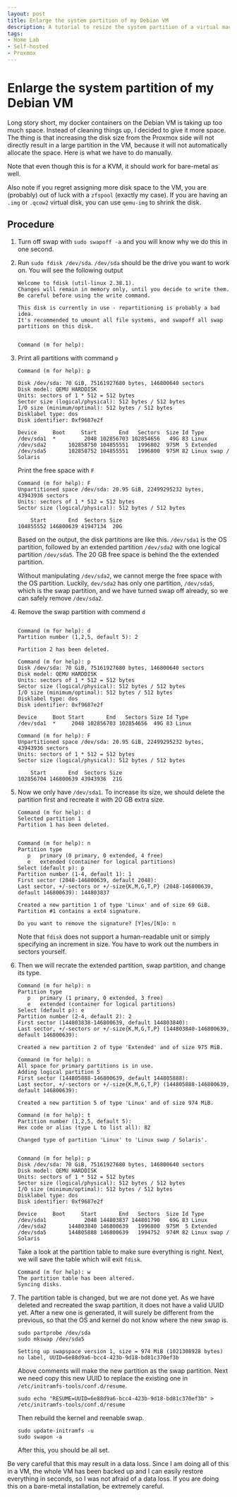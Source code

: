```yaml
---
layout: post
title: Enlarge the system partition of my Debian VM
description: A tutorial to resize the system partition of a virtual machine
tags:
- Home Lab
- Self-hosted
- Proxmox
---
```

# Enlarge the system partition of my Debian VM

Long story short, my docker containers on the Debian VM is taking up too much
space. Instead of cleaning things up, I decided to give it more space. The thing
is that increasing the disk size from the Proxmox side will not directly result
in a large partition in the VM, because it will not automatically allocate the
space. Here is what we have to do manually.

Note that even though this is for a KVM, it should work for bare-metal as well.

Also note if you regret assigning more disk space to the VM, you are (probably)
out of luck with a `zfspool` (exactly my case). If you are having an `.img` or
`.qcow2` virtual disk, you can use `qemu-img` to shrink the disk.


## Procedure

1. Turn off swap with `sudo swapoff -a` and you will know why we do this in one
   second.
   
2. Run `sudo fdisk /dev/sda`. `/dev/sda` should be the drive you want to work
   on. You will see the following output

   ```console
   Welcome to fdisk (util-linux 2.38.1).
   Changes will remain in memory only, until you decide to write them.
   Be careful before using the write command.
   
   This disk is currently in use - repartitioning is probably a bad idea.
   It's recommended to umount all file systems, and swapoff all swap
   partitions on this disk.
   
   
   Command (m for help):
   ```

3. Print all partitions with command `p`

   ```console
   Command (m for help): p

   Disk /dev/sda: 70 GiB, 75161927680 bytes, 146800640 sectors
   Disk model: QEMU HARDDISK
   Units: sectors of 1 * 512 = 512 bytes
   Sector size (logical/physical): 512 bytes / 512 bytes
   I/O size (minimum/optimal): 512 bytes / 512 bytes
   Disklabel type: dos
   Disk identifier: 0xf9687e2f

   Device     Boot     Start       End   Sectors  Size Id Type
   /dev/sda1  *         2048 102856703 102854656   49G 83 Linux
   /dev/sda2       102858750 104855551   1996802  975M  5 Extended
   /dev/sda5       102858752 104855551   1996800  975M 82 Linux swap / Solaris
   ```

   Print the free space with `F`

   ```console
   Command (m for help): F
   Unpartitioned space /dev/sda: 20.95 GiB, 22499295232 bytes, 43943936 sectors
   Units: sectors of 1 * 512 = 512 bytes
   Sector size (logical/physical): 512 bytes / 512 bytes

       Start       End  Sectors Size
   104855552 146800639 41947134  20G
   ```

   Based on the output, the disk partitions are like this. `/dev/sda1` is the OS
   partition, followed by an extended partition `/dev/sda2` with one logical
   partition `/dev/sda5`. The 20 GB free space is behind the the extended
   partition.

   Without manipulating `/dev/sda2`, we cannot merge the free space with the OS
   partition. Luckily, `dev/sda2` has only one partition, `/dev/sda5`, which is
   the swap partition, and we have turned swap off already, so we can safely
   remove `/dev/sda2`.
   
4. Remove the swap partition with commend `d`

   ```console

   Command (m for help): d
   Partition number (1,2,5, default 5): 2

   Partition 2 has been deleted.

   Command (m for help): p
   Disk /dev/sda: 70 GiB, 75161927680 bytes, 146800640 sectors
   Disk model: QEMU HARDDISK
   Units: sectors of 1 * 512 = 512 bytes
   Sector size (logical/physical): 512 bytes / 512 bytes
   I/O size (minimum/optimal): 512 bytes / 512 bytes
   Disklabel type: dos
   Disk identifier: 0xf9687e2f

   Device     Boot Start       End   Sectors Size Id Type
   /dev/sda1  *     2048 102856703 102854656  49G 83 Linux

   Command (m for help): F
   Unpartitioned space /dev/sda: 20.95 GiB, 22499295232 bytes, 43943936 sectors
   Units: sectors of 1 * 512 = 512 bytes
   Sector size (logical/physical): 512 bytes / 512 bytes

       Start       End  Sectors Size
   102856704 146800639 43943936  21G
   ```

5. Now we only have `/dev/sda1`. To increase its size, we should delete the
   partition first and recreate it with 20 GB extra size.

   ```console
   Command (m for help): d
   Selected partition 1
   Partition 1 has been deleted.


   Command (m for help): n
   Partition type
      p   primary (0 primary, 0 extended, 4 free)
      e   extended (container for logical partitions)
   Select (default p): p
   Partition number (1-4, default 1): 1
   First sector (2048-146800639, default 2048):
   Last sector, +/-sectors or +/-size{K,M,G,T,P} (2048-146800639, default 146800639): 144803837

   Created a new partition 1 of type 'Linux' and of size 69 GiB.
   Partition #1 contains a ext4 signature.

   Do you want to remove the signature? [Y]es/[N]o: n
   ```

   Note that `fdisk` does not support a human-readable unit or simply specifying
   an increment in size. You have to work out the numbers in sectors yourself.

6. Then we will recrate the extended partition, swap partition, and change its
   type. 

   ```console
   Command (m for help): n
   Partition type
      p   primary (1 primary, 0 extended, 3 free)
      e   extended (container for logical partitions)
   Select (default p): e
   Partition number (2-4, default 2): 2
   First sector (144803838-146800639, default 144803840):
   Last sector, +/-sectors or +/-size{K,M,G,T,P} (144803840-146800639, default 146800639):

   Created a new partition 2 of type 'Extended' and of size 975 MiB.

   Command (m for help): n
   All space for primary partitions is in use.
   Adding logical partition 5
   First sector (144805888-146800639, default 144805888):
   Last sector, +/-sectors or +/-size{K,M,G,T,P} (144805888-146800639, default 146800639):

   Created a new partition 5 of type 'Linux' and of size 974 MiB.

   Command (m for help): t
   Partition number (1,2,5, default 5):
   Hex code or alias (type L to list all): 82

   Changed type of partition 'Linux' to 'Linux swap / Solaris'.


   Command (m for help): p
   Disk /dev/sda: 70 GiB, 75161927680 bytes, 146800640 sectors
   Disk model: QEMU HARDDISK
   Units: sectors of 1 * 512 = 512 bytes
   Sector size (logical/physical): 512 bytes / 512 bytes
   I/O size (minimum/optimal): 512 bytes / 512 bytes
   Disklabel type: dos
   Disk identifier: 0xf9687e2f

   Device     Boot     Start       End   Sectors  Size Id Type
   /dev/sda1            2048 144803837 144801790   69G 83 Linux
   /dev/sda2       144803840 146800639   1996800  975M  5 Extended
   /dev/sda5       144805888 146800639   1994752  974M 82 Linux swap / Solaris
   ```

   Take a look at the partition table to make sure everything is right. Next, we
   will save the table which will exit `fdisk`.

   ```console
   Command (m for help): w
   The partition table has been altered.
   Syncing disks.
   ```

7. The partition table is changed, but we are not done yet. As we have deleted
   and recreated the swap partition, it does not have a valid UUID yet. After a
   new one is generated, it will surely be different from the previous, so that
   the OS and kernel do not know where the new swap is.

   ```shell
   sudo partprobe /dev/sda
   sudo mkswap /dev/sda5

   Setting up swapspace version 1, size = 974 MiB (1021308928 bytes)
   no label, UUID=6e88d9a6-bcc4-423b-9d18-bd81c370ef3b
   ```

   Above comments will make the new partition as the swap partition. Next we
   need copy this new UUID to replace the existing one in
   `/etc/initramfs-tools/conf.d/resume`.

   ```shell
   sudo echo "RESUME=UUID=6e88d9a6-bcc4-423b-9d18-bd81c370ef3b" > /etc/initramfs-tools/conf.d/resume
   ```

   Then rebuild the kernel and reenable swap.

   ```shell
   sudo update-initramfs -u
   sudo swapon -a
   ```

   After this, you should be all set.

Be very careful that this may result in a data loss. Since I am doing all of
this in a VM, the whole VM has been backed up and I can easily restore
everything in seconds, so I was not afraid of a data loss. If you are doing this
on a bare-metal installation, be extremely careful.